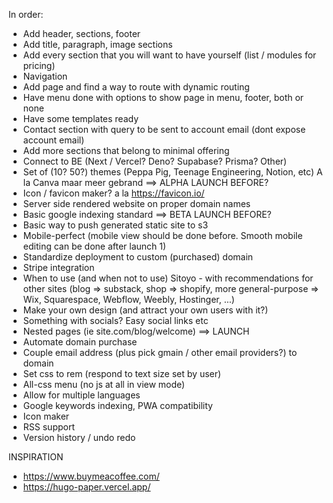 In order:
- Add header, sections, footer
- Add title, paragraph, image sections
- Add every section that you will want to have yourself (list / modules for pricing)
- Navigation
- Add page and find a way to route with dynamic routing
- Have menu done with options to show page in menu, footer, both or none
- Have some templates ready
- Contact section with query to be sent to account email (dont expose account email)
- Add more sections that belong to minimal offering
- Connect to BE (Next / Vercel? Deno? Supabase? Prisma? Other)
- Set of (10? 50?) themes (Peppa Pig, Teenage Engineering, Notion, etc) A la Canva maar meer gebrand
==> ALPHA LAUNCH BEFORE?
- Icon / favicon maker? a la https://favicon.io/
- Server side rendered website on proper domain names
- Basic google indexing standard
==> BETA LAUNCH BEFORE?
- Basic way to push generated static site to s3
- Mobile-perfect (mobile view should be done before. Smooth mobile editing can be done after launch 1)
- Standardize deployment to custom (purchased) domain
- Stripe integration
- When to use (and when not to use) Sitoyo - with recommendations for other sites (blog => substack, shop => shopify, more general-purpose => Wix, Squarespace, Webflow, Weebly, Hostinger, ...)
- Make your own design (and attract your own users with it?)
- Something with socials? Easy social links etc
- Nested pages (ie site.com/blog/welcome)
==> LAUNCH
- Automate domain purchase
- Couple email address (plus pick gmain / other email providers?) to domain
- Set css to rem (respond to text size set by user)
- All-css menu (no js at all in view mode)
- Allow for multiple languages
- Google keywords indexing, PWA compatibility
- Icon maker
- RSS support
- Version history / undo redo

INSPIRATION
- https://www.buymeacoffee.com/
- https://hugo-paper.vercel.app/
